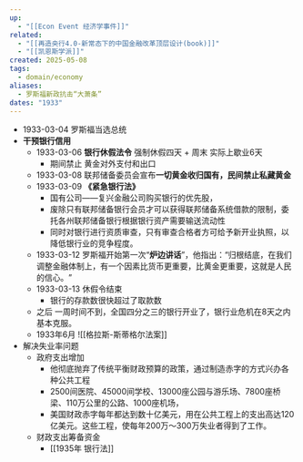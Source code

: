 ```yaml
---
up:
  - "[[Econ Event 经济学事件]]"
related:
  - "[[再造央行4.0-新常态下的中国金融改革顶层设计(book)]]"
  - "[[凯恩斯学派]]"
created: 2025-05-08
tags:
  - domain/economy
aliases:
  - 罗斯福新政抗击“大萧条”
dates: "1933"
---
```

- 1933-03-04 罗斯福当选总统
- **干预银行信用**
	- 1933-03-06 **银行休假法令** 强制休假四天 + 周末 实际上歇业6天
		- 期间禁止 黄金对外支付和出口
	- 1933-03-08 联邦储备委员会宣布**一切黄金收归国有，民间禁止私藏黄金**
	- 1933-03-09 **《紧急银行法》​**
		- 国有公司——复兴金融公司购买银行的优先股，
		- 废除只有联邦储备银行会员才可以获得联邦储备系统借款的限制，委托各州联邦储备银行根据银行资产需要输送流动性
		- 同时对银行进行资质审查，只有审查合格者方可给予新开业执照，以降低银行业的竞争程度。
	- 1933-03-12 罗斯福开始第一次“**炉边讲话**”​，他指出：​“归根结底，在我们调整金融体制上，有一个因素比货币更重要，比黄金更重要，这就是人民的信心。​”
	- 1933-03-13 休假令结束
		- 银行的存款数很快超过了取款数
	- 之后 一周时间不到，全国四分之三的银行开业了，银行业危机在8天之内基本克服。
	- 1933年6月 ![[格拉斯-斯蒂格尔法案]]
- 解决失业率问题
	- 政府支出增加
		- 他彻底抛弃了传统平衡财政预算的政策，通过制造赤字的方式兴办各种公共工程
		- 2500间医院、45000间学校、13000座公园与游乐场、7800座桥梁、110万公里的公路、1000座机场，
		- 美国财政赤字每年都达到数十亿美元，用在公共工程上的支出高达120亿美元。这些工程，使每年200万～300万失业者得到了工作。
	- 财政支出筹备资金
		- [[1935年 银行法]]